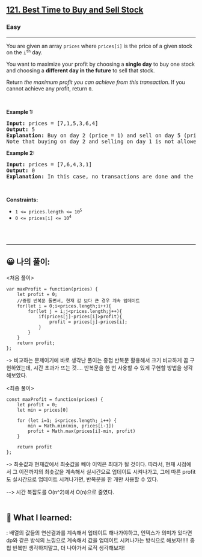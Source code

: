<h2><a href="https://leetcode.com/problems/best-time-to-buy-and-sell-stock/">121. Best Time to Buy and Sell Stock</a></h2><h3>Easy</h3><hr><div><p>You are given an array <code>prices</code> where <code>prices[i]</code> is the price of a given stock on the <code>i<sup>th</sup></code> day.</p>

<p>You want to maximize your profit by choosing a <strong>single day</strong> to buy one stock and choosing a <strong>different day in the future</strong> to sell that stock.</p>

<p>Return <em>the maximum profit you can achieve from this transaction</em>. If you cannot achieve any profit, return <code>0</code>.</p>

<p>&nbsp;</p>
<p><strong class="example">Example 1:</strong></p>

<pre><strong>Input:</strong> prices = [7,1,5,3,6,4]
<strong>Output:</strong> 5
<strong>Explanation:</strong> Buy on day 2 (price = 1) and sell on day 5 (price = 6), profit = 6-1 = 5.
Note that buying on day 2 and selling on day 1 is not allowed because you must buy before you sell.
</pre>

<p><strong class="example">Example 2:</strong></p>

<pre><strong>Input:</strong> prices = [7,6,4,3,1]
<strong>Output:</strong> 0
<strong>Explanation:</strong> In this case, no transactions are done and the max profit = 0.
</pre>

<p>&nbsp;</p>
<p><strong>Constraints:</strong></p>

<ul>
	<li><code>1 &lt;= prices.length &lt;= 10<sup>5</sup></code></li>
	<li><code>0 &lt;= prices[i] &lt;= 10<sup>4</sup></code></li>
</ul>
</div> <br><br>


<hr>

## 😀 나의 풀이: <br>
<처음 풀이> <br>
```
var maxProfit = function(prices) {
    let profit = 0;
    //중첩 반복문 돌면서, 현재 값 보다 큰 경우 계속 업데이트
    for(let i = 0;i<prices.length;i++){
        for(let j = i;j<prices.length;j++){
            if(prices[j]-prices[i]>profit){
                profit = prices[j]-prices[i];
            }
        }
    }
    return profit;
};
```
-> 비교하는 문제이기에 바로 생각난 풀이는 중첩 반복문 활용해서 크기 비교하게 끔 구현하였는데, 시간 초과가 뜨는 것.... 반복문을 한 번 사용할 수 있게 구현할 방법을 생각해보았다. <br>

<최종 풀이>
```
const maxProfit = function(prices) {
    let profit = 0;
    let min = prices[0]
    
    for (let i=1; i<prices.length; i++) {
        min = Math.min(min, prices[i-1])
        profit = Math.max(prices[i]-min, profit)
    }
    
    return profit
};
```
-> 최솟값과 현재값에서 최솟값을 빼야 이익은 최대가 될 것이다. 따라서, 현재 시점에서 그 이전까지의 최솟값을 계속해서 실시간으로 업데이트 시켜나가고, 그에 따른 profit도 실시간으로 업데이트 시켜나가면, 반복문을 한 개만 사용할 수 있다. <br>

--> 시간 복잡도를 O(n^2)에서 O(n)으로 줄였다. <br><br>


## 🔶 What I learned: <br>
: 배열의 값들의 연산결과를 계속해서 업데이트 해나가야하고, 인덱스가 의미가 있다면 dp와 같은 방식의 느낌으로 계속해서 값을 업데이트 시켜나가는 방식으로 해보자!!!!! 중첩 반복만 생각하지말고, 더 나아가서 로직 생각해보자!
